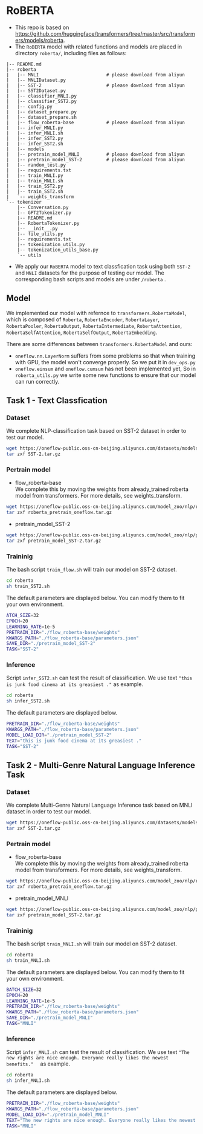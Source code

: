 # RoBERTA
- This repo is based on https://github.com/huggingface/transformers/tree/master/src/transformers/models/roberta.
- The `RoBERTA` model with related functions and models are placed in directory `roberta/`, including files as follows:

```
|-- README.md
|-- roberta
|   |-- MNLI                         # please download from aliyun
|   |-- MNLIDataset.py
|   |-- SST-2                        # please download from aliyun
|   |-- SST2Dataset.py
|   |-- classifier_MNLI.py
|   |-- classifier_SST2.py
|   |-- config.py
|   |-- dataset_prepare.py
|   |-- dataset_prepare.sh
|   |-- flow_roberta-base            # please download from aliyun
|   |-- infer_MNLI.py
|   |-- infer_MNLI.sh
|   |-- infer_SST2.py
|   |-- infer_SST2.sh
|   |-- models
|   |-- pretrain_model_MNLI          # please download from aliyun
|   |-- pretrain_model_SST-2         # please download from aliyun
|   |-- random_test.py
|   |-- requirements.txt
|   |-- train_MNLI.py
|   |-- train_MNLI.sh
|   |-- train_SST2.py
|   |-- train_SST2.sh
|   `-- weights_transform
`-- tokenizer
    |-- Conversation.py
    |-- GPT2Tokenizer.py
    |-- README.md
    |-- RobertaTokenizer.py
    |-- __init__.py
    |-- file_utils.py
    |-- requirements.txt
    |-- tokenization_utils.py
    |-- tokenization_utils_base.py
    `-- utils
```

- We apply our `RoBERTA` model to text classfication task using both `SST-2` and `MNLI` datasets for the purpose of testing our model. The corresponding bash scripts and models are under `/roberta` .

## Model 

We implemented our model with refernce to `transformers.RobertaModel`, which is composed of `Roberta`, `RobertaEncoder`, `RobertaLayer`, `RobertaPooler`, `RobertaOutput`, `RobertaIntermediate`, `RobertaAttention`, `RobertaSelfAttention`, `RobertaSelfOutput`, `RobertaEmbedding`.

There are some differences between `transformers.RobertaModel` and ours:

- `oneflow.nn.LayerNorm` suffers from some problems so that when training with GPU, the model won't converge properly. So we put it in `dev_ops.py`
- `oneflow.einsum` and `oneflow.cumsum` has not been implemented yet, So in `roberta_utils.py` we write some new functions to ensure that our model can run correctly.

## Task 1 - Text Classfication

### Dataset

We complete NLP-classification task based on SST-2 dataset in order to test our model.
```bash
wget https://oneflow-public.oss-cn-beijing.aliyuncs.com/datasets/models/NLP/SST-2.tar.gz
tar zxf SST-2.tar.gz
```
### Pertrain model
- flow_roberta-base  <br>
We complete this by moving the weights from already_trained roberta model from transformers. For more details, see weights_transform. 
```bash
wget https://oneflow-public.oss-cn-beijing.aliyuncs.com/model_zoo/nlp/roberta_pretrain_oneflow.tar.gz
tar zxf roberta_pretrain_oneflow.tar.gz
```
- pretrain_model_SST-2 <br>
```bash
wget https://oneflow-public.oss-cn-beijing.aliyuncs.com/model_zoo/nlp/pretrain_model_SST-2.tar.gz
tar zxf pretrain_model_SST-2.tar.gz
```

### Traininig

The bash script `train_flow.sh` will train our model on SST-2 dataset.

```bash
cd roberta
sh train_SST2.sh
```

The default parameters are displayed below. You can modify them to fit your own environment.

```bash
ATCH_SIZE=32
EPOCH=20
LEARNING_RATE=1e-5
PRETRAIN_DIR="./flow_roberta-base/weights"
KWARGS_PATH="./flow_roberta-base/parameters.json"
SAVE_DIR="./pretrain_model_SST-2"
TASK="SST-2"
```

### Inference

Script `infer_SST2.sh` can test the result of classification. We use text `"this is junk food cinema at its greasiest ."` as example.

```bash
cd roberta
sh infer_SST2.sh
```

The default parameters are displayed below.

```bash
PRETRAIN_DIR="./flow_roberta-base/weights"
KWARGS_PATH="./flow_roberta-base/parameters.json"
MODEL_LOAD_DIR="./pretrain_model_SST-2"
TEXT="this is junk food cinema at its greasiest ."  
TASK="SST-2"
```

## Task 2 - Multi-Genre Natural Language Inference Task

### Dataset

We complete Multi-Genre Natural Language Inference task based on MNLI dataset in order to test our model.
```bash
wget https://oneflow-public.oss-cn-beijing.aliyuncs.com/datasets/models/NLP/SST-2.tar.gz
tar zxf SST-2.tar.gz
```
### Pertrain model
- flow_roberta-base  <br>
We complete this by moving the weights from already_trained roberta model from transformers. For more details, see weights_transform. 
```bash
wget https://oneflow-public.oss-cn-beijing.aliyuncs.com/model_zoo/nlp/roberta_pretrain_oneflow.tar.gz
tar zxf roberta_pretrain_oneflow.tar.gz
```
- pretrain_model_MNLI <br>
```bash
wget https://oneflow-public.oss-cn-beijing.aliyuncs.com/model_zoo/nlp/pretrain_model_SST-2.tar.gz
tar zxf pretrain_model_SST-2.tar.gz
```

### Traininig

The bash script `train_MNLI.sh` will train our model on SST-2 dataset.

```bash
cd roberta
sh train_MNLI.sh
```

The default parameters are displayed below. You can modify them to fit your own environment.

```bash
BATCH_SIZE=32
EPOCH=20
LEARNING_RATE=1e-5
PRETRAIN_DIR="./flow_roberta-base/weights"
KWARGS_PATH="./flow_roberta-base/parameters.json"
SAVE_DIR="./pretrain_model_MNLI"
TASK="MNLI"
```

### Inference

Script `infer_MNLI.sh` can test the result of classification. We use text `"The new rights are nice enough. Everyone really likes the newest benefits."  ` as example.

```bash
cd roberta
sh infer_MNLI.sh
```

The default parameters are displayed below.

```bash
PRETRAIN_DIR="./flow_roberta-base/weights"
KWARGS_PATH="./flow_roberta-base/parameters.json"
MODEL_LOAD_DIR="./pretrain_model_MNLI"
TEXT="The new rights are nice enough. Everyone really likes the newest benefits."  
TASK="MNLI"
```